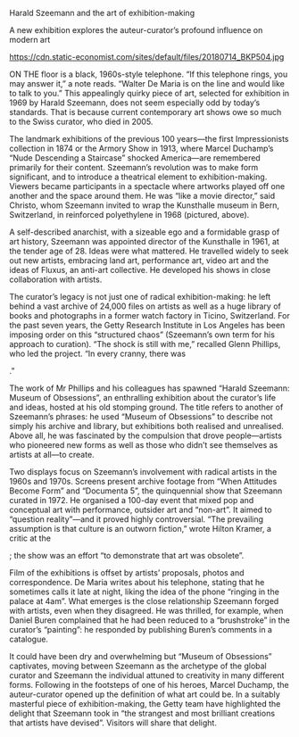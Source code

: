 Harald Szeemann and the art of exhibition-making

A new exhibition explores the auteur-curator’s profound influence on modern art

https://cdn.static-economist.com/sites/default/files/20180714_BKP504.jpg

ON THE floor is a black, 1960s-style telephone. “If this telephone rings, you may answer it,” a note reads. “Walter De Maria is on the line and would like to talk to you.” This appealingly quirky piece of art, selected for exhibition in 1969 by Harald Szeemann, does not seem especially odd by today’s standards. That is because current contemporary art shows owe so much to the Swiss curator, who died in 2005.

The landmark exhibitions of the previous 100 years—the first Impressionists collection in 1874 or the Armory Show in 1913, where Marcel Duchamp’s “Nude Descending a Staircase” shocked America—are remembered primarily for their content. Szeemann’s revolution was to make form significant, and to introduce a theatrical element to exhibition-making. Viewers became participants in a spectacle where artworks played off one another and the space around them. He was “like a movie director,” said Christo, whom Szeemann invited to wrap the Kunsthalle museum in Bern, Switzerland, in reinforced polyethylene in 1968 (pictured, above).

A self-described anarchist, with a sizeable ego and a formidable grasp of art history, Szeemann was appointed director of the Kunsthalle in 1961, at the tender age of 28. Ideas were what mattered. He travelled widely to seek out new artists, embracing land art, performance art, video art and the ideas of Fluxus, an anti-art collective. He developed his shows in close collaboration with artists.

The curator’s legacy is not just one of radical exhibition-making: he left behind a vast archive of 24,000 files on artists as well as a huge library of books and photographs in a former watch factory in Ticino, Switzerland. For the past seven years, the Getty Research Institute in Los Angeles has been imposing order on this “structured chaos” (Szeemann’s own term for his approach to curation). “The shock is still with me,” recalled Glenn Phillips, who led the project. “In every cranny, there was 

.”

The work of Mr Phillips and his colleagues has spawned “Harald Szeemann: Museum of Obsessions”, an enthralling exhibition about the curator’s life and ideas, hosted at his old stomping ground. The title refers to another of Szeemann’s phrases: he used “Museum of Obsessions” to describe not simply his archive and library, but exhibitions both realised and unrealised. Above all, he was fascinated by the compulsion that drove people—artists who pioneered new forms as well as those who didn’t see themselves as artists at all—to create.

Two displays focus on Szeemann’s involvement with radical artists in the 1960s and 1970s. Screens present archive footage from “When Attitudes Become Form” and “Documenta 5”, the quinquennial show that Szeemann curated in 1972. He organised a 100-day event that mixed pop and conceptual art with performance, outsider art and “non-art”. It aimed to “question reality”—and it proved highly controversial. “The prevailing assumption is that culture is an outworn fiction,” wrote Hilton Kramer, a critic at the 

; the show was an effort “to demonstrate that art was obsolete”. 

Film of the exhibitions is offset by artists’ proposals, photos and correspondence. De Maria writes about his telephone, stating that he sometimes calls it late at night, liking the idea of the phone “ringing in the palace at 4am”. What emerges is the close relationship Szeemann forged with artists, even when they disagreed. He was thrilled, for example, when Daniel Buren complained that he had been reduced to a “brushstroke” in the curator’s “painting”: he responded by publishing Buren’s comments in a catalogue.

It could have been dry and overwhelming but “Museum of Obsessions” captivates, moving between Szeemann as the archetype of the global curator and Szeemann the individual attuned to creativity in many different forms. Following in the footsteps of one of his heroes, Marcel Duchamp, the auteur-curator opened up the definition of what art could be. In a suitably masterful piece of exhibition-making, the Getty team have highlighted the delight that Szeemann took in “the strangest and most brilliant creations that artists have devised”. Visitors will share that delight.